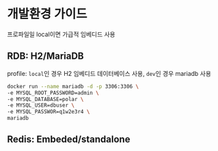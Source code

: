 # 개발환경 가이드

프로파일일 local이면 가급적 임베디드 사용

## RDB: H2/MariaDB

profile: `local`인 경우 H2 임베디드 데이터베이스 사용, `dev`인 경우 mariadb 사용

```bash
docker run --name mariadb -d -p 3306:3306 \
-e MYSQL_ROOT_PASSWORD=admin \
-e MYSQL_DATABASE=polar \
-e MYSQL_USER=dbuser \
-e MYSQL_PASSWOR=q1w2e3r4 \
mariadb
```

## Redis: Embeded/standalone
